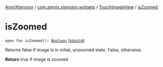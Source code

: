 [AmniXtension](../../index.md) / [com.amnix.xtension.widgets](../index.md) / [TouchImageView](index.md) / [isZoomed](./is-zoomed.md)

# isZoomed

`open fun isZoomed(): `[`Boolean`](https://kotlinlang.org/api/latest/jvm/stdlib/kotlin/-boolean/index.html) [(source)](https://github.com/AmniX/AmniXTension/tree/master/AmniXtension/src/main/java/com/amnix/xtension/widgets/TouchImageView.java#L270)

Returns false if image is in initial, unzoomed state. False, otherwise.

**Return**
true if image is zoomed

